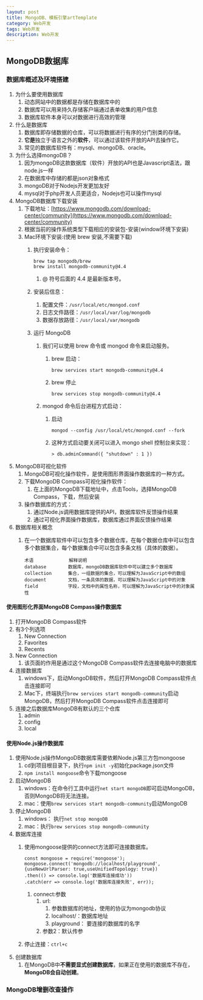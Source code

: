 ```yaml
---
layout: post
title: MongoDB、模板引擎artTemplate
category: Web开发
tags: Web开发
description: Web开发
--- 
```


## MongoDB数据库

### 数据库概述及环境搭建
1. 为什么要使用数据库
    1. 动态网站中的数据都是存储在数据库中的
    2. 数据库可以用来持久存储客户端通过表单收集的用户信息
    3. 数据库软件本身可以对数据进行高效的管理
2. 什么是数据库
    1. 数据库即存储数据的仓库，可以将数据进行有序的分门别类的存储。
    2. **它是**独立于语言之外的**软件**，可以通过该软件开放的API去操作它。
    3. 常见的数据库软件有：mysql、mongoDB、oracle。
4. 为什么选择mongoDB？ 
    1. 因为mongoDB这款数据库（软件）开放的API也是Javascript语法，跟node.js一样
    2. 在数据库中存储的都是json对象格式
    3. mongoDB对于Nodejs开发更加友好
    4. mysql对于php开发人员更适合，Nodejs也可以操作mysql
5. MongoDB数据库下载安装
    1. 下载地址：[https://www.mongodb.com/download-center/community](https://www.mongodb.com/download-center/community)
    2. 根据当前的操作系统类型下载相应的安装包-安装(window环境下安装)
    3. Mac环境下安装:(使用 brew 安装,不需要下载)
        1. 执行安装命令：
            
            ```
            brew tap mongodb/brew
            brew install mongodb-community@4.4
            ```
            
            1. @ 符号后面的 4.4 是最新版本号。
        2. 安装后信息：
            1. 配置文件：`/usr/local/etc/mongod.conf`
            2. 日志文件路径：`/usr/local/var/log/mongodb`
            3. 数据存放路径：`/usr/local/var/mongodb`
        3. 运行 MongoDB
            1. 我们可以使用 brew 命令或 mongod 命令来启动服务。
                1. brew 启动：
                    
                    ```
                    brew services start mongodb-community@4.4
                    ```
                2. brew 停止
                    
                    ```
                    brew services stop mongodb-community@4.4
                    ```
            2. mongod 命令后台进程方式启动：
                1. 启动
                    
                    ```
                    mongod --config /usr/local/etc/mongod.conf --fork
                    ```
                2. 这种方式启动要关闭可以进入 mongo shell 控制台来实现：
                    
                    ```
                    > db.adminCommand({ "shutdown" : 1 })
                    ```
6. MongoDB可视化软件
    1. MongoDB可视化操作软件，是使用图形界面操作数据库的一种方式。
    2. 下载MongoDB Compass可视化操作软件：
        1. 在上面的MongoDB下载地址中，点击Tools，选择MongoDB Compass，下载，然后安装
    3. 操作数据库的方式：
        1. 通过Node.js调用数据库提供的API，数据库软件反馈操作结果
        2. 通过可视化界面操作数据库，数据库通过界面反馈操作结果
7. 数据库相关概念
    1. 在一个数据库软件中可以包含多个数据仓库，在每个数据仓库中可以包含多个数据集合，每个数据集合中可以包含多条文档（具体的数据）。
        
        ```
        术语             解释说明
        database        数据库，mongoDB数据库软件中可以建立多个数据库
        collection      集合，一组数据的集合，可以理解为JavaScript中的数组
        document        文档，一条具体的数据，可以理解为JavaScript中的对象
        field           字段，文档中的属性名称，可以理解为JavaScript中的对象属性
        ```
    
#### 使用图形化界面MongoDB Compass操作数据库
1. 打开MongoDB Compass软件
2. 有3个列选项
    1. New Connection
    2. Favorites
    3. Recents
3. New Connection
    1. 该页面的作用是通过这个MongoDB Compass软件去连接电脑中的数据库  
4. 连接数据库
    1. windows下，启动MongoDB软件，然后打开MongoDB Compass软件点击连接即可
    2. Mac下，终端执行`brew services start mongodb-community`启动MongoDB，然后打开MongoDB Compass软件点击连接即可
5. 连接之后数据库MongoDB有默认的三个仓库
    1. admin
    2. config
    3. local

#### 使用Node.js操作数据库
1. 使用Node.js操作MongoDB数据库需要依赖Node.js第三方包mongoose
    1. cd到项目根目录下，执行`npm init -y`初始化package.json文件
    2. `npm install mongoose`命令下载mongoose
2. 启动MongoDB
    1. windows：在命令行工具中运行`net start mongoDB`即可启动MongoDB，否则MongoDB将无法连接。
    2. mac：使用`brew services start mongodb-community`启动MongoDB
3. 停止MongoDB
    1. windows： 执行`net stop mongoDB`
    2. mac：执行`brew services stop mongodb-community`
4. 数据库连接
    1. 使用mongoose提供的connect方法即可连接数据库。
        
        ```
        const mongoose = require('mongoose');
        mongoose.connect('mongodb://localhost/playground',{useNewUrlParser: true,useUnifiedTopology: true})
        .then(() => console.log('数据库连接成功'))
        .catch(err => console.log('数据库连接失败', err));
        ```
        
        1. connect:参数
            1. url:
                1. 参数数据库的地址，使用的协议为mongodb协议
                2. localhost/：数据库地址
                3. playground： 要连接的数据库的名字
            2. 参数2：默认传参
    2. 停止连接：`ctrl+c`
5. 创建数据库
    1. 在MongoDB中**不需要显式创建数据库**，如果正在使用的数据库不存在，**MongoDB会自动创建**。

### MongoDB增删改查操作

